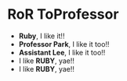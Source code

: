 # RoR ToProfessor

* **Ruby**, I like it!!
* **Professor Park**, I like it too!!
* **Assistant Lee**, I like it too!!
* I like **RUBY**, yae!!
* I like **RUBY**, yae!!
